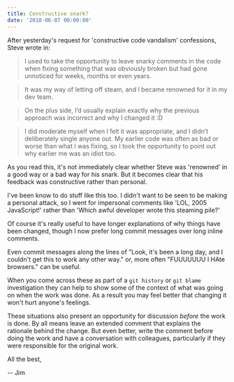 ```yaml
---
title: Constructive snark?
date: '2018-06-07 00:00:00'
---
```


After yesterday's request for 'constructive code vandalism' confessions, Steve wrote in:

> I used to take the opportunity to leave snarky comments in the code when fixing something that was obviously broken but had gone unnoticed for weeks, months or even years.

> It was my way of letting off steam, and I became renowned for it in my dev team.

> On the plus side, I’d usually explain exactly why the previous approach was incorrect and why I changed it :D

> I did moderate myself when I felt it was appropriate, and I didn’t deliberately single anyone out. My earlier code was often as bad or worse than what I was fixing, so I took the opportunity to point out why earlier me was an idiot too.

As you read this, it's not immediately clear whether Steve was 'renowned' in a good way or a bad way for his snark. But it becomes clear that his feedback was constructive rather than personal.

I've been know to do stuff like this too. I didn't want to be seen to be making a personal attack, so I went for impersonal comments like 'LOL, 2005 JavaScript!' rather than 'Which awful developer wrote this steaming pile?'

Of course it's really useful to have longer explanations of why things have been changed, though I now prefer long commit messages over long inline comments.

Even commit messages along the lines of "Look, it's been a long day, and I couldn't get this to work any other way." or, more often "FUUUUUUU I HAte browsers." can be useful.

When you come across these as part of a `git history` or `git blame` investigation they can help to show some of the context of what was going on when the work was done. As a result you may feel better that changing it won't hurt anyone's feelings.

These situations also present an opportunity for discussion _before_ the work is done. By all means leave an extended comment that explains the rationale behind the change. But even better, write the comment before doing the work and have a conversation with colleagues, particularly if they were responsible for the original work.

All the best,

-- Jim
